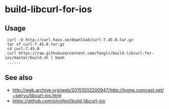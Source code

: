 # build-libcurl-for-ios

## Usage

```
 curl -O http://curl.haxx.se/download/curl-7.45.0.tar.gz
 tar xf curl-7.45.0.tar.gz
 cd curl-7.45.0
 curl https://raw.githubusercontent.com/fenglc/build-libcurl-for-ios/master/build.sh | bash
 ......
```

## See also

* http://web.archive.org/web/20151002200947/http://home.comcast.net/~seiryu/libcurl-ios.html
* https://github.com/sinofool/build-libcurl-ios
